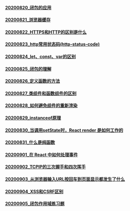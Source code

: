 #### [20200820_闭包的应用](https://github.com/uperficialyu/Blog/blob/master/%E6%AF%8F%E6%97%A5%E4%B8%80%E7%BB%83/20200820_%E9%97%AD%E5%8C%85%E7%9A%84%E5%BA%94%E7%94%A8.md)

#### [20200821_浏览器缓存](https://github.com/uperficialyu/Blog/blob/master/%E6%AF%8F%E6%97%A5%E4%B8%80%E7%BB%83/20200821_%E6%B5%8F%E8%A7%88%E5%99%A8%E7%BC%93%E5%AD%98.md)

#### [20200822_HTTPS和HTTP的区别是什么](https://github.com/uperficialyu/Blog/blob/master/%E6%AF%8F%E6%97%A5%E4%B8%80%E7%BB%83/20200822_HTTPS%E5%92%8CHTTP%E7%9A%84%E5%8C%BA%E5%88%AB%E6%98%AF%E4%BB%80%E4%B9%88.md)

#### [20200823_http常用状态码(http-status-code)](https://github.com/uperficialyu/Blog/blob/master/%E6%AF%8F%E6%97%A5%E4%B8%80%E7%BB%83/20200823_http%E5%B8%B8%E7%94%A8%E7%8A%B6%E6%80%81%E7%A0%81(http-status-code).md)

#### [20200824_let、const、var的区别](https://github.com/uperficialyu/Blog/blob/master/%E6%AF%8F%E6%97%A5%E4%B8%80%E7%BB%83/20200824_let%E3%80%81const%E3%80%81var%E7%9A%84%E5%8C%BA%E5%88%AB.md)

#### [20200825_闭包的理解](https://github.com/uperficialyu/Blog/blob/master/%E6%AF%8F%E6%97%A5%E4%B8%80%E7%BB%83/20200825_%E9%97%AD%E5%8C%85%E7%9A%84%E7%90%86%E8%A7%A3.md)

#### [20200826_定义函数的方法](https://github.com/uperficialyu/Blog/blob/master/%E6%AF%8F%E6%97%A5%E4%B8%80%E7%BB%83/20200826_%E5%AE%9A%E4%B9%89%E5%87%BD%E6%95%B0%E7%9A%84%E6%96%B9%E6%B3%95.md)

#### [20200827_类组件和函数组件的区别](https://github.com/uperficialyu/Blog/blob/master/%E6%AF%8F%E6%97%A5%E4%B8%80%E7%BB%83/20200827_%E7%B1%BB%E7%BB%84%E4%BB%B6%E5%92%8C%E5%87%BD%E6%95%B0%E7%BB%84%E4%BB%B6%E7%9A%84%E5%8C%BA%E5%88%AB.md)

#### [20200828_如何避免组件的重新渲染](https://github.com/uperficialyu/Blog/blob/master/%E6%AF%8F%E6%97%A5%E4%B8%80%E7%BB%83/20200828_%E5%A6%82%E4%BD%95%E9%81%BF%E5%85%8D%E7%BB%84%E4%BB%B6%E7%9A%84%E9%87%8D%E6%96%B0%E6%B8%B2%E6%9F%93.md)

#### [20200829_instanceof原理](https://github.com/uperficialyu/Blog/blob/master/%E6%AF%8F%E6%97%A5%E4%B8%80%E7%BB%83/20200829_instanceof%E5%8E%9F%E7%90%86.md)

#### [20200830_当调用setState时，React render 是如何工作的](https://github.com/uperficialyu/Blog/blob/master/%E6%AF%8F%E6%97%A5%E4%B8%80%E7%BB%83/20200830_%E5%BD%93%E8%B0%83%E7%94%A8setState%E6%97%B6%EF%BC%8CReact%20render%20%E6%98%AF%E5%A6%82%E4%BD%95%E5%B7%A5%E4%BD%9C%E7%9A%84.md)

#### [20200831_什么是纯函数](https://github.com/uperficialyu/Blog/blob/master/%E6%AF%8F%E6%97%A5%E4%B8%80%E7%BB%83/20200831_%E4%BB%80%E4%B9%88%E6%98%AF%E7%BA%AF%E5%87%BD%E6%95%B0.md)

#### [20200901_在 React 中如何处理事件](https://github.com/uperficialyu/Blog/blob/master/%E6%AF%8F%E6%97%A5%E4%B8%80%E7%BB%83/20200901_%E5%9C%A8%20React%20%E4%B8%AD%E5%A6%82%E4%BD%95%E5%A4%84%E7%90%86%E4%BA%8B%E4%BB%B6.md)

#### [20200902_TCPIP的三次握手和四次挥手](https://github.com/uperficialyu/Blog/blob/master/%E6%AF%8F%E6%97%A5%E4%B8%80%E7%BB%83/20200902_TCPIP%E7%9A%84%E4%B8%89%E6%AC%A1%E6%8F%A1%E6%89%8B%E5%92%8C%E5%9B%9B%E6%AC%A1%E6%8C%A5%E6%89%8B.md)

#### [20200903_从浏览器输入URL按回车到页面显示都发生了什么](https://github.com/uperficialyu/Blog/blob/master/%E6%AF%8F%E6%97%A5%E4%B8%80%E7%BB%83/20200903_%E4%BB%8E%E6%B5%8F%E8%A7%88%E5%99%A8%E8%BE%93%E5%85%A5URL%E6%8C%89%E5%9B%9E%E8%BD%A6%E5%88%B0%E9%A1%B5%E9%9D%A2%E6%98%BE%E7%A4%BA%E9%83%BD%E5%8F%91%E7%94%9F%E4%BA%86%E4%BB%80%E4%B9%88.md)

#### [20200904_XSS和CSRF区别](https://github.com/uperficialyu/Blog/blob/master/%E6%AF%8F%E6%97%A5%E4%B8%80%E7%BB%83/20200904_XSS%E5%92%8CCSRF%E5%8C%BA%E5%88%AB.md)

#### [20200905_闭包作用域练习题](https://github.com/uperficialyu/Blog/blob/master/%E6%AF%8F%E6%97%A5%E4%B8%80%E7%BB%83/20200905_%E9%97%AD%E5%8C%85%E4%BD%9C%E7%94%A8%E5%9F%9F%E7%BB%83%E4%B9%A0%E9%A2%98.md)